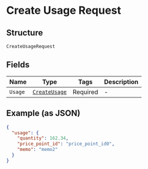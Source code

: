 
# Create Usage Request

## Structure

`CreateUsageRequest`

## Fields

| Name | Type | Tags | Description |
|  --- | --- | --- | --- |
| `Usage` | [`CreateUsage`](../../doc/models/create-usage.md) | Required | - |

## Example (as JSON)

```json
{
  "usage": {
    "quantity": 162.34,
    "price_point_id": "price_point_id0",
    "memo": "memo2"
  }
}
```

